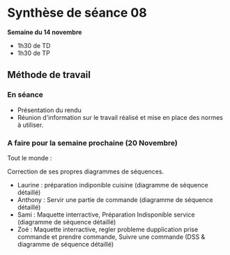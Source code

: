 # Synthèse de séance 08

**Semaine du 14 novembre**

* 1h30 de TD
* 1h30 de TP

## Méthode de travail



### En séance

* Présentation du rendu
* Réunion d'information sur le travail réalisé et mise en place des normes à utiliser. 

### A faire pour la semaine prochaine (20 Novembre)

Tout le monde :

Correction de ses propres diagrammes de séquences.

* Laurine : préparation indiponible cuisine (diagramme de séquence détaillé)
* Anthony : Servir une partie de commande (diagramme de séquence détaillé)
* Sami : Maquette interractive, Préparation Indisponible service (diagramme de séquence détaillé)
* Zoé : Maquette interractive, regler probleme dupplication prise commande et prendre commande, Suivre une commande (DSS & diagramme de séquence détaillé)

